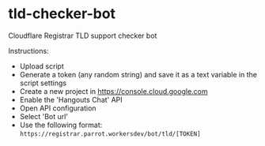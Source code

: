 # tld-checker-bot
Cloudflare Registrar TLD support checker bot

Instructions:

- Upload script
- Generate a token (any random string) and save it as a text variable in the script settings
- Create a new project in https://console.cloud.google.com
- Enable the 'Hangouts Chat' API
- Open API configuration
- Select 'Bot url'
- Use the following format: `https://registrar.parrot.workersdev/bot/tld/[TOKEN]`
